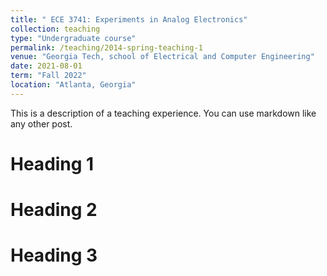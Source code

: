 ```yaml
---
title: " ECE 3741: Experiments in Analog Electronics"
collection: teaching
type: "Undergraduate course"
permalink: /teaching/2014-spring-teaching-1
venue: "Georgia Tech, school of Electrical and Computer Engineering"
date: 2021-08-01
term: "Fall 2022"
location: "Atlanta, Georgia"
---
```


This is a description of a teaching experience. You can use markdown like any other post.

Heading 1
======

Heading 2
======

Heading 3
======
